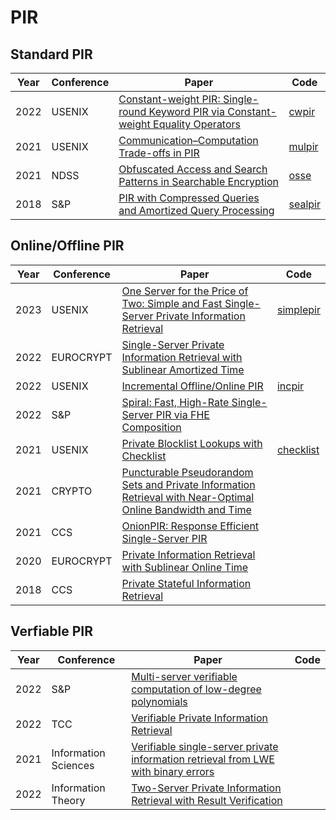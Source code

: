# PIR

## Standard PIR
|Year|Conference|Paper|Code|
|-|-|-|-|
|2022|USENIX|[Constant-weight PIR: Single-round Keyword PIR via Constant-weight Equality Operators](https://www.usenix.org/system/files/sec22-mahdavi.pdf)|[cwpir](https://github.com/RasoulAM/constant-weight-pir)
|2021|USENIX|[Communication–Computation Trade-offs in PIR](https://eprint.iacr.org/2017/1142.pdf)|[mulpir](https://github.com/microsoft/sealpir)
|2021|NDSS|[Obfuscated Access and Search Patterns in Searchable Encryption](https://arxiv.org/pdf/2102.09651.pdf)|[osse](https://github.com/microsoft/sealpir)
|2018|S&P|[PIR with Compressed Queries and Amortized Query Processing](https://eprint.iacr.org/2017/1142.pdf)|[sealpir](https://github.com/z6shang/OSSE)



## Online/Offline PIR
|Year|Conference|Paper|Code|
|-|-|-|-|
|2023|USENIX|[One Server for the Price of Two: Simple and Fast Single-Server Private Information Retrieval](https://www.usenix.org/system/files/sec23summer_27-henzinger-prepub.pdf)|[simplepir](https://github.com/ahenzinger/simplepir)
|2022|EUROCRYPT|[Single-Server Private Information Retrieval with Sublinear Amortized Time](https://eprint.iacr.org/2022/081.pdf)|
|2022|USENIX|[Incremental Offline/Online PIR](https://eprint.iacr.org/2021/1438.pdf)|[incpir](https://github.com/eniac/incpir)
|2022|S&P|[Spiral: Fast, High-Rate Single-Server PIR via FHE Composition](https://eprint.iacr.org/2021/345.pdf)|
|2021|USENIX|[Private Blocklist Lookups with Checklist](https://eprint.iacr.org/2021/345.pdf)|[checklist](https://github.com/dimakogan/checklist)
|2021|CRYPTO|[Puncturable Pseudorandom Sets and Private Information Retrieval with Near-Optimal Online Bandwidth and Time](https://eprint.iacr.org/2020/1592.pdf)|
|2021|CCS|[OnionPIR: Response Efficient Single-Server PIR](https://eprint.iacr.org/2021/1081.pdf)|
|2020|EUROCRYPT|[Private Information Retrieval with Sublinear Online Time](https://eprint.iacr.org/2019/1075.pdf)|
|2018|CCS|[Private Stateful Information Retrieval](https://eprint.iacr.org/2018/1083.pdf)|




## Verfiable PIR
|Year|Conference|Paper|Code|
|-|-|-|-|
|2022|S&P|[Multi-server verifiable computation of low-degree polynomials](https://arxiv.org/pdf/2104.12331.pdf)
|2022|TCC|[Verifiable Private Information Retrieval](https://eprint.iacr.org/2022/1560.pdf)
|2021|Information Sciences|[Verifiable single-server private information retrieval from LWE with binary errors](https://reader.elsevier.com/reader/sd/pii/S0020025520308483?token=0F57DA939F314358C292B61758E4116EA4F1E430F89674B1E2DB0742BB4A5FC73E2E12501B9C673E308CBB9FE0C3F599&originRegion=us-east-1&originCreation=20230112134701)
|2022|Information Theory|[Two-Server Private Information Retrieval with Result Verification](https://ieeexplore.ieee.org/stamp/stamp.jsp?tp=&arnumber=9834706)


